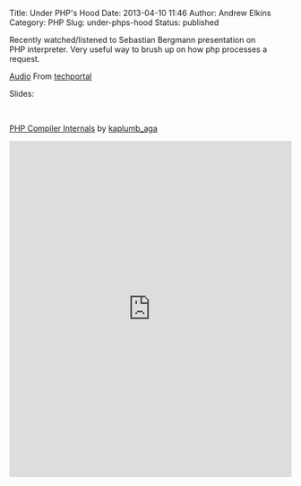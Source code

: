 Title: Under PHP's Hood
Date: 2013-04-10 11:46
Author: Andrew Elkins
Category: PHP
Slug: under-phps-hood
Status: published

Recently watched/listened to Sebastian Bergmann presentation on
PHP interpreter. Very useful way to brush up on how php processes a
request.

[Audio](http://techportal.inviqa.com/?powerpress_pinw=1439-podcast) From
[techportal](http://techportal.inviqa.com/2010/02/02/php-compiler-internals/)

Slides:

 

[PHP Compiler
Internals](http://www.scribd.com/doc/18171982/PHP-Compiler-Internals "View PHP Compiler Internals on Scribd")
by
[kaplumb\_aga](http://www.scribd.com/kaplumb_aga "View kaplumb_aga's profile on Scribd")

<iframe class="scribd_iframe_embed" src="http://www.scribd.com/embeds/18171982/content?start_page=1&amp;view_mode=scroll&amp;access_key=key-23i6tufb87wwqnn30z7s" data-auto-height="false" data-aspect-ratio="1.33333333333333" scrolling="no" id="doc_30924" width="100%" height="600" frameborder="0"></iframe>
